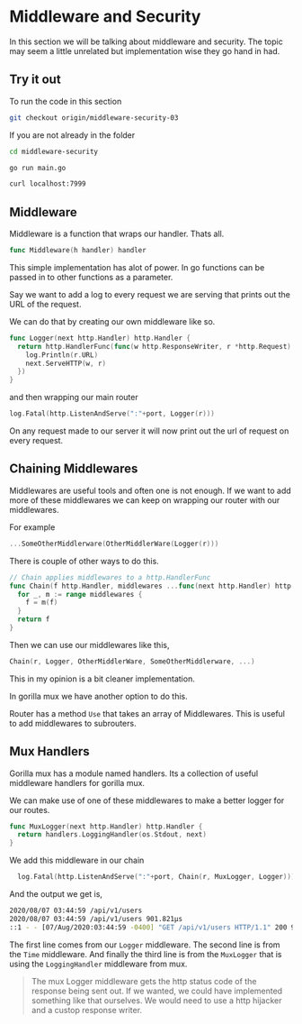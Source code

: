 # Middleware and Security

In this section we will be talking about middleware and security. The topic may seem a little unrelated but implementation wise they go hand in had.

## Try it out

To run the code in this section

```bash
git checkout origin/middleware-security-03
```

If you are not already in the folder

```bash
cd middleware-security
```

```bash
go run main.go
```

```bash
curl localhost:7999
```

## Middleware

Middleware is a function that wraps our handler. Thats all. 

```go
func Middleware(h handler) handler
```

This simple implementation has alot of power. In go functions can be passed in to other functions as a parameter. 

Say we want to add a log to every request we are serving that prints out the URL of the request. 

We can do that by creating our own middleware like so.

```go
func Logger(next http.Handler) http.Handler {
  return http.HandlerFunc(func(w http.ResponseWriter, r *http.Request) {
    log.Println(r.URL)
    next.ServeHTTP(w, r)
  })
}
```

and then wrapping our main router

```go
log.Fatal(http.ListenAndServe(":"+port, Logger(r)))
```

On any request made to our server it will now print out the url of request on every request.

## Chaining Middlewares

Middlewares are useful tools and often one is not enough. If we want to add more of these middlewares we can keep on wrapping our router with our middlewares.

For example

```go
...SomeOtherMiddlerware(OtherMiddlerWare(Logger(r)))
```

There is couple of other ways to do this.

```go
// Chain applies middlewares to a http.HandlerFunc
func Chain(f http.Handler, middlewares ...func(next http.Handler) http.Handler) http.Handler {
  for _, m := range middlewares {
    f = m(f)
  }
  return f
}
```

Then we can use our middlewares like this,

```go
Chain(r, Logger, OtherMiddlerWare, SomeOtherMiddlerware, ...)
```

This in my opinion is a bit cleaner implementation.

In gorilla mux we have another option to do this.

Router has a method  `Use` that takes an array of Middlewares. This is useful to add middlewares to subrouters.

## Mux Handlers

Gorilla mux has a module named handlers. Its a collection of useful middleware handlers for gorilla mux. 

We can make use of one of these middlewares to make a better logger for our routes.

```go
func MuxLogger(next http.Handler) http.Handler {
  return handlers.LoggingHandler(os.Stdout, next)
}
```

We add this middleware in our chain

```go
  log.Fatal(http.ListenAndServe(":"+port, Chain(r, MuxLogger, Logger)))
```

And the output we get is,

```bash
2020/08/07 03:44:59 /api/v1/users
2020/08/07 03:44:59 /api/v1/users 901.821µs
::1 - - [07/Aug/2020:03:44:59 -0400] "GET /api/v1/users HTTP/1.1" 200 96107
```

The first line comes from our `Logger` middleware. 
The second line is from the `Time` middleware.
And finally the third line is from the `MuxLogger` that is using the `LoggingHandler` middleware from mux.

>The mux Logger middleware gets the http status code of the response being sent out. If we wanted, we could have implemented something like that ourselves. We would need to use a http hijacker and a custop response writer.
